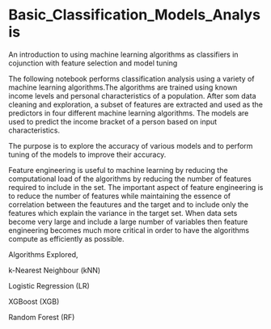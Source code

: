 # Basic_Classification_Models_Analysis
An introduction to using machine learning algorithms as classifiers in cojunction with feature selection and model tuning

The following notebook performs classification analysis using a variety of machine learning algorithms.The algorithms are trained using known income levels and personal characteristics of a population. After som data cleaning and exploration, a subset of features are extracted and used as the predictors in four different machine learning algorithms. The models are used to predict the income bracket of a person based on input characteristics.

The purpose is to explore the accuracy of various models and to perform tuning of the models to improve their accuracy.

Feature engineering is useful to machine learning by reducing the computational load of the algorithms by reducing the number of features required to include in the set. The important aspect of feature engineering is to reduce the number of features while maintaining the essence of correlation between the feautures and the target and to include only the features which explain the variance in the target set. When data sets become very large and include a large number of variables then feature engineering becomes much more critical in order to have the algorithms compute as efficiently as possible.

Algorithms Explored,

  k-Nearest Neighbour (kNN)
  
  Logistic Regression (LR)
  
  XGBoost (XGB) 
  
  Random Forest (RF) 
